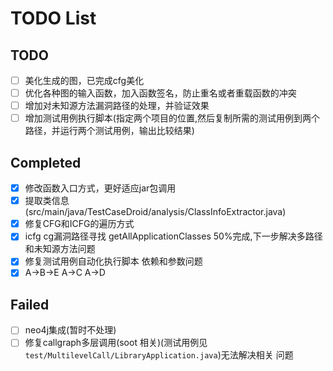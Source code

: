# TODO  List

## TODO
- [ ] 美化生成的图，已完成cfg美化
- [ ] 优化各种图的输入函数，加入函数签名，防止重名或者重载函数的冲突
- [ ] 增加对未知源方法漏洞路径的处理，并验证效果
- [ ] 增加测试用例执行脚本(指定两个项目的位置,然后复制所需的测试用例到两个路径，并运行两个测试用例，输出比较结果)

## Completed
- [x] 修改函数入口方式，更好适应jar包调用
- [x] 提取类信息(src/main/java/TestCaseDroid/analysis/ClassInfoExtractor.java)
- [x] 修复CFG和ICFG的遍历方式
- [x] icfg cg漏洞路径寻找 getAllApplicationClasses 50%完成,下一步解决多路径和未知源方法问题
- [x] 修复测试用例自动化执行脚本 依赖和参数问题
- [x] A->B->E A->C A->D

## Failed
- [ ] neo4j集成(暂时不处理)
- [ ] 修复callgraph多层调用(soot 相关)(测试用例见`test/MultilevelCall/LibraryApplication.java`)无法解决相关
  问题